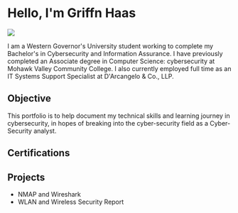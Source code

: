 # Hello, I'm Griffn Haas
<a href="https://www.linkedin.com/in/griffin-haas-2779a02b3/"><img src="https://img.shields.io/badge/-LinkedIn-0072b1?&style=for-the-badge&logo=linkedin&logoColor=white" /></a>

I am a Western Governor's University student working to complete my Bachelor's in Cybersecurity and Information Assurance. I have previously completed an Associate degree in Computer Science: cybersecurity at Mohawk Valley Community College. I also currently employed full time as an IT Systems Support Specialist at D'Arcangelo & Co., LLP. 

## Objective
This portfolio is to help document my technical skills and learning journey in cybersecurity, in hopes of breaking into the cyber-security field as a Cyber-Security analyst.

## Certifications
<div data-iframe-width="150" data-iframe-height="270" data-share-badge-id="0677049f-00db-42c4-a66a-5375126f37ca" data-share-badge-host="https://www.credly.com"></div><script type="text/javascript" async src="//cdn.credly.com/assets/utilities/embed.js"></script>
<div data-iframe-width="150" data-iframe-height="270" data-share-badge-id="be6e629f-920b-407f-8a9c-db639ec4700b" data-share-badge-host="https://www.credly.com"></div><script type="text/javascript" async src="//cdn.credly.com/assets/utilities/embed.js"></script>
<div data-iframe-width="150" data-iframe-height="270" data-share-badge-id="0677049f-00db-42c4-a66a-5375126f37ca" data-share-badge-host="https://www.credly.com"></div><script type="text/javascript" async src="//cdn.credly.com/assets/utilities/embed.js"></script>

## Projects
- NMAP and Wireshark
- WLAN and Wireless Security Report
